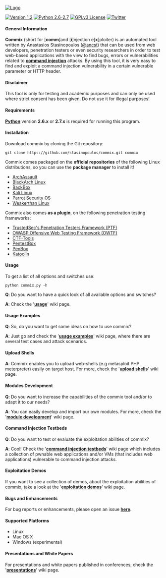 [![Logo](https://camo.githubusercontent.com/13248473240d36c1b409e2287d65169bf87bc568/687474703a2f2f692e696d6775722e636f6d2f5272734377707a2e706e67)](http://commixproject.com)

[![Version 1.2](https://img.shields.io/badge/Version-1.2-green.svg)](https://github.com/stasinopoulos/commix/releases/tag/v1.2-20160812)
[![Python 2.6-2.7](https://img.shields.io/badge/Python-2.6--2.7-yellow.svg)](http://www.python.org/download/)
[![GPLv3 License](https://img.shields.io/badge/License-GPLv3-red.svg)](https://github.com/stasinopoulos/commix/blob/master/readme/COPYING)
[![Twitter](https://img.shields.io/badge/Twitter-@commixproject-blue.svg)](http://www.twitter.com/commixproject)

#### General Information

**Commix** (short for [**comm**]and [**i**]njection e[**x**]ploiter) is an automated tool written by Anastasios Stasinopoulos ([@ancst](https://twitter.com/ancst)) that can be used from web developers, penetration testers or even security researchers in order to test web-based applications with the view to find bugs, errors or vulnerabilities related to **[command injection](https://www.owasp.org/index.php/Command_Injection)** attacks. By using this tool, it is very easy to find and exploit a command injection vulnerability in a certain vulnerable parameter or HTTP header.

#### Disclaimer

This tool is only for testing and academic purposes and can only be used where strict consent has been given. Do not use it for illegal purposes!

#### Requirements

**[Python](http://www.python.org/download/)** version **2.6.x** or **2.7.x** is required for running this program.

#### Installation

Download commix by cloning the Git repository:

    git clone https://github.com/stasinopoulos/commix.git commix

Commix comes packaged on the **official repositories** of the following Linux distributions, so you can use the **package manager** to install it!

- [ArchAssault](https://archassault.org/)
- [BlackArch Linux](http://blackarch.org/)
- [BackBox](https://backbox.org/)
- [Kali Linux](https://www.kali.org/)
- [Parrot Security OS](https://www.parrotsec.org/)
- [Weakerthan Linux](http://www.weaknetlabs.com/)

Commix also comes **as a plugin**, on the following penetration testing frameworks:

- [TrustedSec's Penetration Testers Framework (PTF)](https://github.com/trustedsec/ptf)
- [OWASP Offensive Web Testing Framework (OWTF)](https://github.com/owtf/owtf)
- [CTF-Tools](https://github.com/zardus/ctf-tools)
- [PentestBox](https://tools.pentestbox.com/)
- [PenBox](https://github.com/x3omdax/PenBox)
- [Katoolin](https://github.com/LionSec/katoolin)

#### Usage

To get a list of all options and switches use:

    python commix.py -h

**Q**: Do you want to have a quick look of all available options and switches? 

**A**: Check the '**[usage](https://github.com/stasinopoulos/commix/wiki/Usage)**' wiki page.

#### Usage Examples

**Q**: So, do you want to get some ideas on how to use commix? 

**A**: Just go and check the '**[usage examples](https://github.com/stasinopoulos/commix/wiki/Usage-Examples)**' wiki page, where there are several test cases and attack scenarios.

#### Upload Shells

**A**: Commix enables you to upload web-shells (e.g metasploit PHP meterpreter) easily on target host. For more, check the '**[upload shells](https://github.com/stasinopoulos/commix/wiki/Upload-shells)**' wiki page.

#### Modules Development

**Q**: Do you want to increase the capabilities of the commix tool and/or to adapt it to our needs?

**A**: You can easily develop and import our own modules. For more, check the '**[module development](https://github.com/stasinopoulos/commix/wiki/Module-Development)**' wiki page.

#### Command Injection Testbeds

**Q**: Do you want to test or evaluate the exploitation abilities of commix? 

**A**: Cool! Check the '**[command injection testbeds](https://github.com/stasinopoulos/commix/wiki/Command-Injection-Testbeds)**' wiki page which includes a collection of pwnable web applications and/or VMs (that includes web applications) vulnerable to command injection attacks.

#### Exploitation Demos

If you want to see a collection of demos, about the exploitation abilities of commix, take a look at the '**[exploitation demos](https://github.com/stasinopoulos/commix/wiki/Exploitation-Demos)**' wiki page.

#### Bugs and Enhancements

For bug reports or enhancements, please open an issue **[here](https://github.com/stasinopoulos/commix/issues)**.

#### Supported Platforms

- Linux
- Mac OS X
- Windows (experimental)

#### Presentations and White Papers

For presentations and white papers published in conferences, check the '**[presentations](https://github.com/stasinopoulos/commix/wiki/Presentations)**' wiki page.


